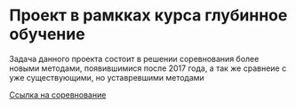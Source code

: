 # Проект в рамкках курса глубинное обучение

Задача данного проекта состоит в решении соревнования более новыми методами, появившимися после 2017 года, а так же сравнеие с уже существующими, но уставревшими методами

[Ссылка на соревнование](https://www.kaggle.com/competitions/sp-society-camera-model-identification/overview)
